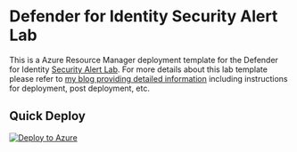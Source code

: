 # Defender for Identity Security Alert Lab

This is a Azure Resource Manager deployment template for the Defender for Identity [Security Alert Lab](https://docs.microsoft.com/en-us/defender-for-identity/playbook-lab-overview). For more details about this lab template please refer to [my blog providing detailed information](https://davidmcwee.com/labs/mdi/) including instructions for deployment, post deployment, etc.

## Quick Deploy

[![Deploy to Azure](https://aka.ms/deploytoazurebutton)](https://portal.azure.com/#create/Microsoft.Template/uri/https%3A%2F%2Fraw.githubusercontent.com%2Fdmcwee%2Flabs%2Fmaster%2FMDILab%2Fazuredeploy.json)
